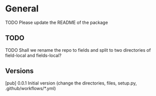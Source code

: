 # General

TODO Please update the README of the package

## TODO

TODO Shall we rename the repo to fields and split to two directories of field-local and fields-local?

## Versions

[pub] 0.0.1 Initial version (change the directories, files, setup.py, .github/workflows/*.yml)
